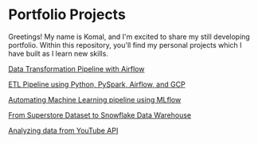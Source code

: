 # Portfolio Projects
Greetings! My name is Komal, and I'm excited to share my still developing portfolio. Within this repository, you'll find my personal projects which I have built as I learn new skills.

<a href="https://github.com/Akomal/ETL-Pipeline-using-Python-PySpark-Airflow-and-GCP">Data Transformation Pipeline with Airflow</a>

<a href="https://github.com/Akomal/Eurovision-Data-Pipeline-using-GCP">ETL Pipeline using Python, PySpark, Airflow, and GCP</a>

<a href="https://github.com/Akomal/Automating-Machine-Learning-pipeline-using-MLflow">Automating Machine Learning pipeline using MLflow</a>

<a href="https://github.com/Akomal/From-Superstore-Dataset-to-Snowflake-Data-Warehouse">From Superstore Dataset to Snowflake Data Warehouse</a>

<a href="https://github.com/Akomal/Analyzing-data-from-YouTube-API">Analyzing data from YouTube API</a>

